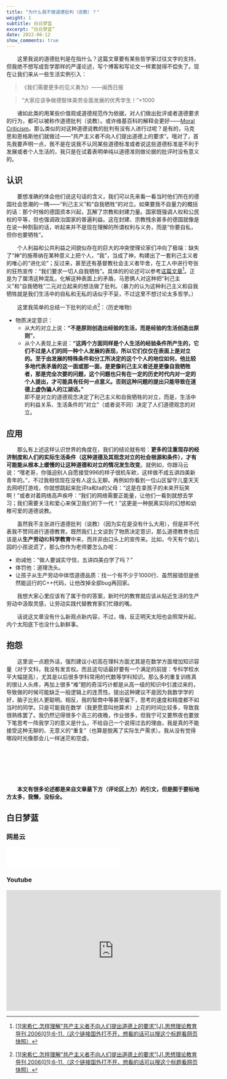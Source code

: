 ```yaml
---
title: "为什么我不做道德批判（说教）？"
weight: 1
subtitle: 白日梦蓝
excerpt: “白日梦蓝”
date: 2022-06-12
show_comments: true
---
```


&emsp;&emsp;这里我说的道德批判是在指什么？这篇文章要有某些哲学家过往文字的支持，但我绝不想写成哲学那样的严谨论述，写个博客和写论文一样累就得不偿失了。现在让我们来从一些生活实例引入：

>《我们需要更多的见义勇为》——闽西日报<!--
TODO ？是否合适
-->  

>“大家应该争做德智体美劳全面发展的优秀学生！”×1000  

&emsp;&emsp;诸如此类的用某些价值观或道德规范作为依据，对人们做出批评或者道德要求的行为，都可以被称作道德批判（说教）。或许维基百科的解释会更好——[Moral Criticism](https://www.wikiwand.com/en/Varieties_of_criticism#/Moral_criticism)。那么类似的对这种道德说教的批判有没有人进行过呢？是有的，马克思和恩格斯他们就做过——“共产主义者不向人们提出道德上的要求”。哦对了，首先我要声明一点，我不是在说我不认同某些道德标准或者说这些道德标准是不利于发展或者个人生活的，我只是在试着表明单纯以道德准则做论据的批评时没有意义的。  

## 认识

&emsp;&emsp;要想准确的体会他们说这句话的含义，我们可以先来看一看当时他们所在的德国社会思潮的一隅——“利己主义”和“自我牺牲”的对立。如果要我不自量力的概括的话：那个时候的德国资本兴起，瓦解了宗教和封建力量。国家既强调人权和公民权的平等，但也强调政治国家的普遍利益。这在封建、宗教残余甚多的德国就像是在说一种割裂的话，听起来并不是现在理解的所谓权利与义务，而是“你要自私，但你也要牺牲”。  

&emsp;&emsp;个人利益和公共利益之间貌似存在的巨大的冲突使理论家们冲向了极端：缺失了“神”的施蒂纳在某种意义上把个人，“我”，当成了神，构建出了一套利己主义者的唯心的“进化论”；反过来，甚至还有基督教社会主义者毕舍，在工人中进行夸张的狂热宣传：“我们要求一切人自我牺牲”。具体的的论述可以参考[这篇文章](http://lib.cufe.edu.cn/upload_files/other/4_20140520035648_%E6%80%8E%E6%A0%B7%E7%90%86%E8%A7%A3_%E5%85%B1%E4%BA%A7%E4%B8%BB%E4%B9%89%E8%80%85%E4%B8%8D%E5%90%91%E4%BA%BA%E4%BB%AC%E6%8F%90%E5%87%BA%E9%81%93%E5%BE%B7%E4%B8%8A%E7%9A%84%E8%A6%81%E6%B1%82_%E5%AE%8B%E5%B8%8C%E4%BB%81.pdf)[^1]。正是为了厘清这种混乱，化解这种表面上的矛盾，马恩俩人对这种把“利己主义”和“自我牺牲”二元对立起来的想法做了批判。（暴力的认为这种利己主义和自我牺牲就是我们生活中的自私和无私的话似乎不妥，不过这里不想讨论太多哲学。）

&emsp;&emsp;这里我简单的总结一下批判的论点[^1]：（历史唯物） 
- 物质决定意识： 
  - 从大的对立上说：**“不是原则创造出经验的生活，而是经验的生活创造出原则”**。
  - 从个人表现上来说：**“这两个方面同样是个人生活的经验条件所产生的，它们不过是人们的同一种个人发展的表现，所以它们仅仅在表面上是对立的。至于由发展的特殊条件和分工所决定的这个个人的地位如何，他比较多地代表矛盾的这一面或那一面，是更像利己主义者还是更像自我牺牲者，那是完全次要的问题，这个问题也只有在一定的历史时代内对一定的个人提出，才可能具有任何一点意义。否则这种问题的提出只能导致在道德上虚伪骗人的江湖话。”**  
  即不是对立的道德观念决定了利己主义和自我牺牲的对立，而是，生活中的利益关系、生活条件的“对立”（或者说不同）决定了人们道德观念的对立。  

## 应用

&emsp;&emsp;那么有上述这样认识世界的角度在，我们的结论就有啦：**更多的注重现存的经济制度和人们的实际生活条件（这种道德及其观念对立的社会根源和条件），才有可能能从根本上缓慢的让这种道德和对立的情况发生改变**。就例如，你跟马云说：“嘿老哥，你强迫别人自愿接受996的样子很机车欸，这样做不成五讲四美新青年的。”，不过我相信现在没有人这么无聊。再例如你看到一位山区留守儿童天天去网吧打游戏，你就想跳起来批评ta和ta的父母：“这是在拿孩子的未来开玩笑啊！”或者对着网络高声疾呼：“我们的网络需要正能量，让他们一看到就想去学习；我们需要关注和爱心来保卫我们的下一代！”这更是一种脱离实际的幻想和幼稚可爱的道德说教。

&emsp;&emsp;虽然我不主张进行道德批判（说教）（因为实在是没有什么大用），但是并不代表我不赞同进行道德教育。既然我们上文谈到了物质决定意识，那么道德教育也应该是从**生产劳动**和**科学教育**中来，而并非由口头上的宣传来。比如，今天有个幼儿园的小孩说谎了，那么你作为老师要怎么办呢：
- 劝诫他：“做人要诚实守信，五讲四美白学了吗？”
- 体罚他：道理洗头。
- 让孩子从生产劳动中体悟道德品质：找一个有不少于1000行、虽然报错但是依然能运行的C++代码，让他改掉全部bug再回家。  

&emsp;&emsp;我想大家心里应该有了属于你的答案，新时代的教育就应该从贴近生活的生产劳动中汲取灵感，让劳动实践代替教育家们忙碌的嘴。

&emsp;&emsp;话说这文章没有什么新观点新内容，不过，嗨，反正明天太阳也会照常升起，内个太阳底下也没什么新鲜事。

## 抱怨

&emsp;&emsp;这里说一点题外话，强烈建议小初高在理科方面尤其是在数学方面增加知识容量（对于文科，我没有发言权。而且这句话最好要有一个满足的前提：专科学校水平大幅提高），尤其是以后很多学科常用的代数等学科知识。那么多的重复训练真的很让人头疼，再加上很多“难”题的奇淫巧计都是从高一级的知识中引渡过来的，导致做的时候可能缺乏一般逻辑上的连贯性。提出这种建议不是因为我数学学的好，脑子比别人更聪明。相反，我的智商中等甚至偏下，思考的速度和精度都不如当时的同学。只是可能我在数学（我更愿意叫他算术）上花的时间比较多，导致我很熟练罢了。我仍然记得很多个高三的夜晚，作业很多，但我宁可又要熬夜也要放下笔思考一阵我学习的意义是什么，不给自己一个说得过去的理由，我是真的不能接受这种无聊的、无意义的“重复”（也算是脱离了实际生产需求）。我从没有觉得哪段时光像那会儿一样迷茫和空虚。

</br>
</br>
</br>
</br>
</br>

&emsp;&emsp;**本文有很多论述都是来自文章最下方（评论区上方）的引文，但是囿于要标地方太多，我懒，没标全。**










[^1]:[[1]宋希仁.怎样理解“共产主义者不向人们提出道德上的要求”[J].思想理论教育导刊,2006(01):6-11.（这个链接国外打不开，想看的话可以搜这个标题看网页快照）](http://lib.cufe.edu.cn/upload_files/other/4_20140520035648_%E6%80%8E%E6%A0%B7%E7%90%86%E8%A7%A3_%E5%85%B1%E4%BA%A7%E4%B8%BB%E4%B9%89%E8%80%85%E4%B8%8D%E5%90%91%E4%BA%BA%E4%BB%AC%E6%8F%90%E5%87%BA%E9%81%93%E5%BE%B7%E4%B8%8A%E7%9A%84%E8%A6%81%E6%B1%82_%E5%AE%8B%E5%B8%8C%E4%BB%81.pdf)

## 白日梦蓝
### 网易云
<iframe frameborder="no" border="0" marginwidth="0" marginheight="0" width=298 height=52 src="//music.163.com/outchain/player?type=2&id=348097&auto=0&height=32"></iframe>  

### Youtube
<iframe width="560" height="315" src="https://www.youtube-nocookie.com/embed/qK-FV51CKR4" title="YouTube video player" frameborder="0" allow="accelerometer; autoplay; clipboard-write; encrypted-media; gyroscope; picture-in-picture" allowfullscreen></iframe>


